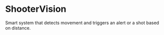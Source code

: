 # ShooterVision
Smart system that detects movement and triggers an alert or a shot based on distance.
